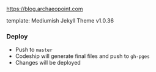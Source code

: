https://blog.archaeopoint.com

template: Mediumish Jekyll Theme v1.0.36

### Deploy
- Push to `master`
- Codeship will generate final files and push to `gh-pges`
- Changes will be deployed
